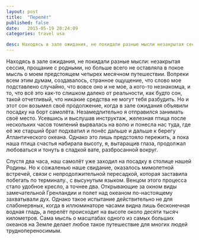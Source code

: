 ```yaml
---
layout: post
title:  "Перелёт"
published: false
date:   2015-05-19 20:24:09
categories: travel usa

desc: Находясь в зале ожидания, не покидали разные мысли незакрытая сессия, прощание с родными, но больше всего не оставляла в покое мысль о моем предстоящем  четырех месячном путешествии. Вопреки всем этим думам...
---
```


Находясь в зале ожидания, не покидали разные мысли: незакрытая сессия, прощание с родными, но больше всего не оставляла в покое мысль о моем предстоящем  четырех месячном путешествии. Вопреки всем этим думам, создавалось, странное ощущение, что слово мое подставлено случайно, что вовсе оно и не мое, а кого-то незнакомца, и то, что всё это как-то слишком далеко от реальности, как будто сон, такой отчетливый, что никакие средства не могут тебя разбудить. Но и этот сон возымел своё продолжение, когда в зале ожидания объявили посадку на борт самолёта. Незамедлительно я отправился занимать своё место. Усевшись и выслушав инструктаж, железная птица после нескольких часов томлений вырвалась на волю и понесла нас туда, где её же старший брат подхватил и понёс дальше и дальше к берегу Атлантического океана.  Однако это лишь предстояло пережить, а пока наша птица счастья набирала высоту, я, вытаращив глаза, продолжал любоваться и тонуть в сладкой вате, разбросанной вокруг. 

Спустя два часа, наш самолёт уже заходил на посадку в столице нашей Родины. Но к сожаленью наше свидание, оказалось мимолетной встречей, связи с непродолжительной пересадкой, которая заставила побегать по терминалу., с высунутым языком. Венцом этого процесса стало удобное кресло, а точнее два. Открывающие за окном виды замечательной Гренландии и полет над океаном по-настоящему захватывали дух. Однако такое испытание действительно  не для слабонервных, когда в иллюминаторе часами видна лишь бесконечная водная гладь, а перелёт происходит на высоте около десяти тысяч километров. Сама мысль о масштабах одного из самых больших океанов на Земле делает любое такое путешествие для многих людей труднопереносимым. 
